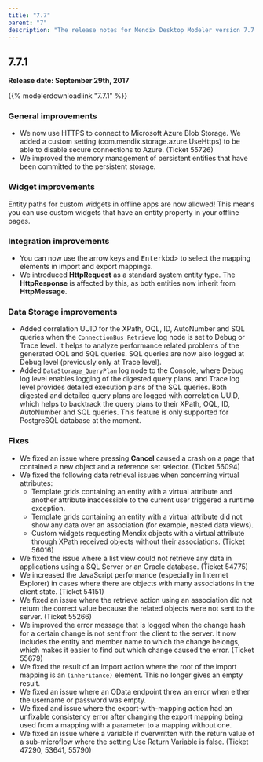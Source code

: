 ```yaml
---
title: "7.7"
parent: "7"
description: "The release notes for Mendix Desktop Modeler version 7.7 (including all patches) with details on new features, bug fixes, and known issues."
---
```


## 7.7.1

**Release date: September 29th, 2017**

{{% modelerdownloadlink "7.7.1" %}}


### General improvements

* We now use HTTPS to connect to Microsoft Azure Blob Storage. We added a custom setting (com.mendix.storage.azure.UseHttps) to be able to disable secure connections to Azure. (Ticket 55726)
* We improved the memory management of persistent entities that have been committed to the persistent storage.

### Widget improvements

Entity paths for custom widgets in offline apps are now allowed! This means you can use custom widgets that have an entity property in your offline pages.

### Integration improvements

* You can now use the arrow keys and <kbd>Enter</kbd>kbd> to select the mapping elements in import and export mappings.
* We introduced **HttpRequest** as a standard system entity type. The **HttpResponse** is affected by this, as both entities now inherit from **HttpMessage**.

### Data Storage improvements

* Added correlation UUID for the XPath, OQL, ID, AutoNumber and SQL queries when the `ConnectionBus_Retrieve` log node is set to Debug or Trace level. It helps to analyze performance related problems of the generated OQL and SQL queries. SQL queries are now also logged at Debug level (previously only at Trace level).
* Added `DataStorage_QueryPlan` log node to the Console, where Debug log level enables logging of the digested query plans, and Trace log level provides detailed execution plans of the SQL queries. Both digested and detailed query plans are logged with correlation UUID, which helps to backtrack the query plans to their XPath, OQL, ID, AutoNumber and SQL queries. This feature is only supported for PostgreSQL database at the moment.

### Fixes

* We fixed an issue where pressing **Cancel** caused a crash on a page that contained a new object and a reference set selector. (Ticket 56094)
* We fixed the following data retrieval issues when concerning virtual attributes:
    * Template grids containing an entity with a virtual attribute and another attribute inaccessible to the current user triggered a runtime exception.
    * Template grids containing an entity with a virtual attribute did not show any data over an association (for example, nested data views).
    * Custom widgets requesting Mendix objects with a virtual attribute through XPath received objects without their associations. (Ticket 56016)
* We fixed the issue where a list view could not retrieve any data in applications using a SQL Server or an Oracle database. (Ticket 54775)
* We increased the JavaScript performance (especially in Internet Explorer) in cases where there are objects with many associations in the client state. (Ticket 54151)
* We fixed an issue where the retrieve action using an association did not return the correct value because the related objects were not sent to the server. (Ticket 55266)
* We improved the error message that is logged when the change hash for a certain change is not sent from the client to the server. It now includes the entity and member name to which the change belongs, which makes it easier to find out which change caused the error. (Ticket 55679)
* We fixed the result of an import action where the root of the import mapping is an `(inheritance)` element. This no longer gives an empty result.
* We fixed an issue where an OData endpoint threw an error when either the username or password was empty.
* We fixed and issue where the export-with-mapping action had an unfixable consistency error after changing the export mapping being used from a mapping with a parameter to a mapping without one.
* We fixed an issue where a variable if overwritten with the return value of a sub-microflow where the setting Use Return Variable is false. (Ticket 47290, 53641, 55790)
